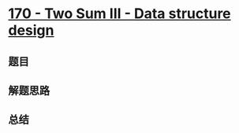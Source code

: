 # [170 - Two Sum III - Data structure design](https://leetcode.com/problems/two-sum-iii-data-structure-design/)

## 题目


## 解题思路


## 总结


